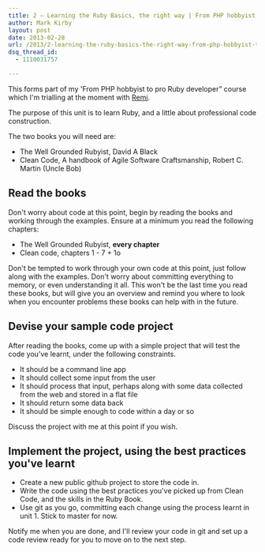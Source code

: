 ```yaml
---
title: 2 – Learning the Ruby Basics, the right way | From PHP hobbyist to pro Ruby developer course
author: Mark Kirby
layout: post
date: 2013-02-28
url: /2013/2-learning-the-ruby-basics-the-right-way-from-php-hobbyist-to-pro-ruby-developer-course/
dsq_thread_id:
  - 1110031757

---
```

This forms part of my 'From PHP hobbyist to pro Ruby developer&#8221; course which I'm trialling at the moment with [Remi][1].

The purpose of this unit is to learn Ruby, and a little about professional code construction.

The two books you will need are:

  * The Well Grounded Rubyist, David A Black
  * Clean Code, A handbook of Agile Software Craftsmanship, Robert C. Martin (Uncle Bob)

## Read the books

Don't worry about code at this point, begin by reading the books and working through the examples. Ensure at a minimum you read the following chapters:

  * The Well Grounded Rubyist, **every chapter**
  * Clean code, chapters 1 - 7 + 1o

Don't be tempted to work through your own code at this point, just follow along with the examples. Don't worry about committing everything to memory, or even understanding it all. This won't be the last time you read these books, but will give you an overview and remind you where to look when you encounter problems these books can help with in the future.

## Devise your sample code project

After reading the books, come up with a simple project that will test the code you've learnt, under the following constraints.

  * It should be a command line app
  * It should collect some input from the user
  * It should process that input, perhaps along with some data collected from the web and stored in a flat file
  * It should return some data back
  * It should be simple enough to code within a day or so

Discuss the project with me at this point if you wish.

## Implement the project, using the best practices you've learnt

  * Create a new public github project to store the code in.
  * Write the code using the best practices you've picked up from Clean Code, and the skills in the Ruby Book.
  * Use git as you go, committing each change using the process learnt in unit 1. Stick to master for now.

Notify me when you are done, and I'll review your code in git and set up a code review ready for you to move on to the next step.

 [1]: http://rshergold.github.com